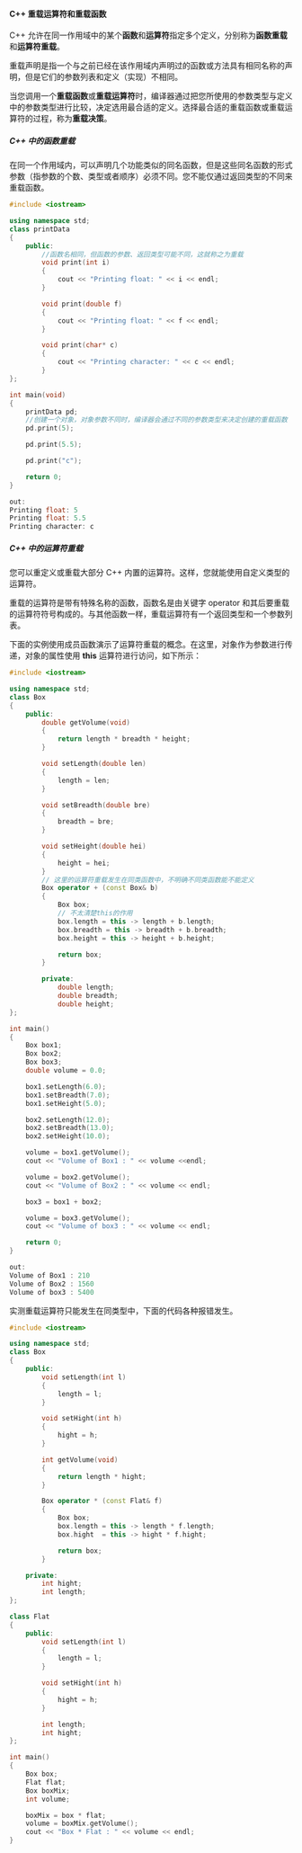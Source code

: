 #### C++ 重载运算符和重载函数

C++ 允许在同一作用域中的某个**函数**和**运算符**指定多个定义，分别称为**函数重载**和**运算符重载**。

重载声明是指一个与之前已经在该作用域内声明过的函数或方法具有相同名称的声明，但是它们的参数列表和定义（实现）不相同。

当您调用一个**重载函数**或**重载运算符**时，编译器通过把您所使用的参数类型与定义中的参数类型进行比较，决定选用最合适的定义。选择最合适的重载函数或重载运算符的过程，称为**重载决策**。

##### C++ 中的函数重载

在同一个作用域内，可以声明几个功能类似的同名函数，但是这些同名函数的形式参数（指参数的个数、类型或者顺序）必须不同。您不能仅通过返回类型的不同来重载函数。

```c++
#include <iostream>

using namespace std;
class printData
{
    public:
    	//函数名相同，但函数的参数、返回类型可能不同，这就称之为重载
        void print(int i)
        {
            cout << "Printing float: " << i << endl;
        }

        void print(double f)
        {
            cout << "Printing float: " << f << endl;
        }

        void print(char* c)
        {
            cout << "Printing character: " << c << endl;
        }
};

int main(void)
{
    printData pd;
	//创建一个对象，对象参数不同时，编译器会通过不同的参数类型来决定创建的重载函数
    pd.print(5);

    pd.print(5.5);

    pd.print("c");

    return 0;
}

out:
Printing float: 5
Printing float: 5.5
Printing character: c
```

##### C++ 中的运算符重载

您可以重定义或重载大部分 C++ 内置的运算符。这样，您就能使用自定义类型的运算符。

重载的运算符是带有特殊名称的函数，函数名是由关键字 operator 和其后要重载的运算符符号构成的。与其他函数一样，重载运算符有一个返回类型和一个参数列表。

下面的实例使用成员函数演示了运算符重载的概念。在这里，对象作为参数进行传递，对象的属性使用 **this** 运算符进行访问，如下所示：

```C++
#include <iostream>

using namespace std;
class Box
{
    public:
        double getVolume(void)
        {
            return length * breadth * height;
        }

        void setLength(double len)
        {
            length = len;
        }

        void setBreadth(double bre)
        {
            breadth = bre;
        }

        void setHeight(double hei)
        {
            height = hei;
        }
		// 这里的运算符重载发生在同类函数中，不明确不同类函数能不能定义
        Box operator + (const Box& b)
        {
            Box box;
            // 不太清楚this的作用
            box.length = this -> length + b.length;
            box.breadth = this -> breadth + b.breadth;
            box.height = this -> height + b.height;

            return box;
        }

        private:
            double length;
            double breadth;
            double height;
};

int main()
{
    Box box1;
    Box box2;
    Box box3;
    double volume = 0.0;

    box1.setLength(6.0);
    box1.setBreadth(7.0);
    box1.setHeight(5.0);

    box2.setLength(12.0);
    box2.setBreadth(13.0);
    box2.setHeight(10.0);

    volume = box1.getVolume();
    cout << "Volume of Box1 : " << volume <<endl;

    volume = box2.getVolume();
    cout << "Volume of Box2 : " << volume << endl;

    box3 = box1 + box2;

    volume = box3.getVolume();
    cout << "Volume of box3 : " << volume << endl;

    return 0;
}

out:
Volume of Box1 : 210
Volume of Box2 : 1560
Volume of box3 : 5400
```

实测重载运算符只能发生在同类型中，下面的代码各种报错发生。

```C++
#include <iostream>

using namespace std;
class Box
{
    public:
        void setLength(int l)
        {
            length = l;
        }

        void setHight(int h)
        {
            hight = h;
        }

        int getVolume(void)
        {
            return length * hight;
        }

        Box operator * (const Flat& f)
        {
            Box box;
            box.length = this -> length * f.length;
            box.hight  = this -> hight * f.hight;

            return box;
        }

    private:
        int hight;
        int length;
};

class Flat
{
    public:
        void setLength(int l)
        {
            length = l;
        }

        void setHight(int h)
        {
            hight = h;
        }

        int length;
        int hight;
};

int main()
{
    Box box;
    Flat flat;
    Box boxMix;
    int volume;

    boxMix = box * flat;
    volume = boxMix.getVolume();
    cout << "Box * Flat : " << volume << endl;
}
```



